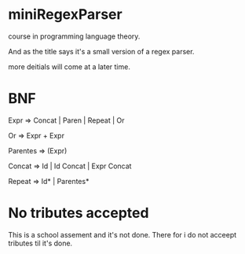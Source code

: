 miniRegexParser
===============
course in programming language theory.

And as the title says it's a small version of a regex parser.

more deitials will come at a later time.

BNF
===
Expr => Concat | Paren | Repeat | Or

Or => Expr + Expr

Parentes => (Expr)

Concat => Id | Id Concat | Expr Concat

Repeat => Id* | Parentes*

No tributes accepted
====================

This is a school assement and it's not done.
There for i do not acceept tributes til it's done.
